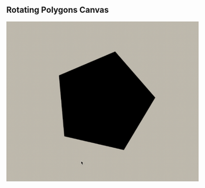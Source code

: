 ## Rotating Polygons Canvas

![Edit [Web] Rotating Polygons](../../gifs/canvas/rotating-polygons.gif)
